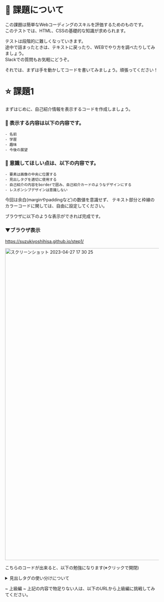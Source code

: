 # 🤖 課題について
この課題は簡単なWebコーディングのスキルを評価するためのものです。<br>
このテストでは、HTML、CSSの基礎的な知識が求められます。

テストは段階的に難しくなっていきます。<br>
途中で詰まったときは、テキストに戻ったり、WEBでやり方を調べたりしてみましょう。<br>
Slackでの質問もお気軽にどうぞ。

それでは、まずは手を動かしてコードを書いてみましょう。頑張ってください！

# ⭐️ 課題1
まずはじめに、自己紹介情報を表示するコードを作成しましょう。

### 🔸 表示する内容は以下の内容です。

```
- 名前
- 学歴
- 趣味
- 今後の展望
```

### 🔹 意識してほしい点は、以下の内容です。

```
- 要素は画像の中央に位置する
- 見出しタグを適切に使用する
- 自己紹介の内容をborderで囲み、自己紹介カードのようなデザインにする
- レスポンシブデザインは意識しない

```

今回は余白(marginやpaddingなど)の数値を意識せず、
テキスト部分と枠線のカラーコードに関しては、自由に設定してください。

ブラウザに以下のような表示ができれば完成です。
### ▼ブラウザ表示
https://suzukiyoshihisa.github.io/step1/


<img width="1019" alt="スクリーンショット 2023-04-27 17 30 25" src="https://user-images.githubusercontent.com/15147207/234805658-f3e3f761-f516-4cfd-9b49-63743a082af0.png">


こちらのコードが出来ると、以下の勉強になります(※クリックで開閉)
<details>
<summary>見出しタグの使い分けについて</summary>
h1、h2タグは見出しのレベルを表すタグで、h1が最上位の見出しで、h6が最下位の見出しを表します。<br>

h1タグは、Webページ全体のタイトルやメインコンテンツのタイトルに使用されることが多く、<br>
h2タグはその下位にあるセクションのタイトルに使用されることが多いです。<br>
また、h3〜h6タグは、h2タグの下位にある見出しに使用されます。<br>

h1、h2タグの使用上のポイントとしては、以下のようなものが挙げられます。

h1タグは、1ページに1つしか存在しないことが理想的です。<br>
h1タグは、WebページのSEO（検索エンジン最適化）に影響を与えるため、Webページ全体のタイトルを正確に表現することが重要です。<br>
h2タグは、複数のセクションの中での見出しとして使用されることが多く、h1タグより下位の位置にあります。<br>
h2タグは、見出しのレベルが最も高いタグで、h3タグ以降は、階層的に下位の見出しとして使用されます。<br>
h1、h2タグは、視覚的に強調されるため、ユーザーにとって重要な情報を伝える場合に適しています。<br>
以上のように、h1、h2タグはWebページの構造を表現する上で重要なタグであり、正確に使用することで、Webページの構造を明確にすることができます。
</details>


~ 上級編 ~
上記の内容で物足りない人は、以下のURLから上級編に挑戦してみてください。
